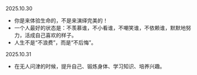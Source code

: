 2025.10.30
* 你是来体验生命的，不是来演绎完美的！
* 一个人最好的状态是：不羡慕谁，不小看谁，不嘲笑谁，不依赖谁，默默地努力，活成自己喜欢的样子。
* 人生不是“不浪费”，而是“不后悔”。

2025.10.31
* 在无人问津的时候，提升自己、锻炼身体、学习知识、培养兴趣。
